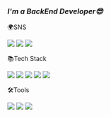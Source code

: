 ### *I'm a BackEnd Developer😎*    

  

🌍SNS

<a href="https://velog.io/@dyjeong"><img src="https://img.shields.io/badge/velog-20C997?style=flat-square&logo=Velog&logoColor=white"/></a> <a href="https://github.com/dyjeong576"><img src="https://img.shields.io/badge/github-181717?style=flat-square&logo=Github&logoColor=white"/></a> <a href="mailto:dyjeong576@gmail.com"><img src="https://img.shields.io/badge/Gmail-EA4335?style=flat-square&logo=Gmail&logoColor=white"/></a>

📚Tech Stack

<img src="https://img.shields.io/badge/C++-0599C?style=flat-square&logo=C&logoColor=white"/> <img src="https://img.shields.io/badge/JavaScript-F7DF1E?style=flat-square&logo=JavaScript&logoColor=white"/> <img src="https://img.shields.io/badge/Node.js-339933?style=flat-square&logo=Node.js&logoColor=white"/> <img src="https://img.shields.io/badge/MySQL-4479A1?style=flat-square&logo=MySQL&logoColor=white"/> <img src="https://img.shields.io/badge/AmazonAWS-232F3E?style=flat-square&logo=AmazonAWS&logoColor=white"/>

🛠️Tools

<img src="https://img.shields.io/badge/Slack-4A154B?style=flat-square&logo=Slack&logoColor=white"/> <img src="https://img.shields.io/badge/Swagger-85EA2D?style=flat-square&logo=Swagger&logoColor=white"/> <img src="https://img.shields.io/badge/Postman-FF6C37?style=flat-square&logo=Postman&logoColor=white"/>

